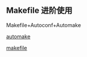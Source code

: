 ## Makefile 进阶使用

Makefile+Autoconf+Automake

[automake](Lecture07-A.md)

[makefile](Lecture07-B.md)

